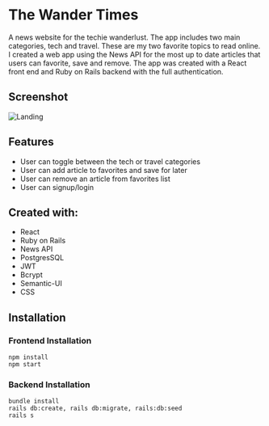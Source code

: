 # The Wander Times
A news website for the techie wanderlust. The app includes two main categories, tech and travel. These are my
two favorite topics to read online. I created a web app using the News API for the most up to date articles that users can favorite, save and remove. The app was created with a React front end and Ruby on Rails backend with the full authentication.

## Screenshot 
![Landing](https://raw.githubusercontent.com/sunnytano/wander_times/master/public/WanderTimes.png)

## Features

* User can toggle between the tech or travel categories
* User can add article to favorites and save for later
* User can remove an article from favorites list
* User can signup/login 

## Created with: 

* React
* Ruby on Rails 
* News API
* PostgresSQL
* JWT
* Bcrypt
* Semantic-UI
* CSS

## Installation

### Frontend Installation
```
npm install
npm start
```
### Backend Installation
```
bundle install
rails db:create, rails db:migrate, rails:db:seed
rails s
```